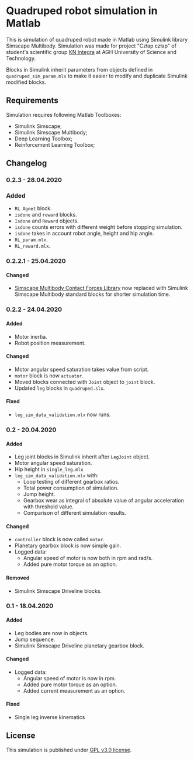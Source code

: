 # Quadruped robot simulation in Matlab

This is simulation of quadruped robot made in Matlab using Simulink library Simscape Multibody.
Simulation was made for project "Człap człap" of student's scientific group [KN Integra](http://www.integra.agh.edu.pl/)
at AGH University of Science and Technology.

Blocks in Simulink inherit parameters from objects defined in `quadruped_sim_param.mlx` to make
it easier to modify and duplicate Simulink modified blocks.


## Requirements

Simulation requires following Matlab Toolboxes:
- Simulink Simscape;
- Simulink Simscape Multibody;
- Deep Learning Toolbox;
- Reinforcement Learning Toolbox;

## Changelog

### 0.2.3 - 28.04.2020

### Added
- `RL Agnet` block.
- `isdone` and `reward` blocks.
- `Isdone` and `Reward` objects.
- `isdone` counts errors with different weight before stopping simulation.
- `isdone` takes in account robot angle, height and hip angle.
- `RL_param.mlx`.
- `RL_reward.mlx`.

### 0.2.2.1 - 25.04.2020
#### Changed
- [Simscape Multibody Contact Forces Library](https://www.mathworks.com/matlabcentral/fileexchange/47417-simscape-multibody-contact-forces-library) now replaced with Simulink Simscape Multibody standard blocks for shorter simulation time.

### 0.2.2 - 24.04.2020
#### Added
- Motor inertia.
- Robot position measurement.

#### Changed
- Motor angular speed saturation takes value from script.
- `motor` block is now `actuator`.
- Moved blocks connected with `Joint` object to `joint` block.
- Updated `leg` blocks in `quadruped.slx`.

#### Fixed
- `leg_sim_data_validation.mlx` now runs.


### 0.2 - 20.04.2020
#### Added
- Leg joint blocks in Simulink inherit after `LegJoint` object.
- Motor angular speed saturation.
- Hip height in `single_leg.mlx`
- `leg_sim_data_validation.mlx` with:
  - Loop testing of different gearbox ratios.
  - Total power consumption of simulation.
  - Jump height.
  - Gearbox wear as integral of absolute value of angular acceleration with threshold value.
  - Comparison of different simulation results.

#### Changed
- `controller` block is now called `motor`.
- Planetary gearbox block is now simple gain.
- Logged data:
  - Angular speed of motor is now both in rpm and rad/s.
  - Added pure motor torque as an option.

#### Removed
- Simulink Simscape Driveline blocks.


### 0.1 - 18.04.2020
#### Added
- Leg bodies are now in objects.
- Jump sequence.
- Simulink Simscape Driveline planetary gearbox block.

#### Changed
- Logged data:
  - Angular speed of motor is now in rpm.
  - Added pure motor torque as an option.
  - Added current measurement as an option.
#### Fixed
- Single leg inverse kinematics


## License

This simulation is published under [GPL v3.0 license](https://github.com/Kotochleb/Quadruped-simulation/blob/master/LICENSE).
